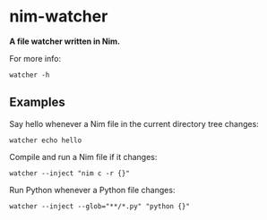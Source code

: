 # nim-watcher

**A file watcher written in Nim.**

For more info:
```
watcher -h
```

## Examples

Say hello whenever a Nim file in the current directory tree changes:
```
watcher echo hello
```

Compile and run a Nim file if it changes:
```
watcher --inject "nim c -r {}"
```

Run Python whenever a Python file changes:
```
watcher --inject --glob="**/*.py" "python {}"
```

